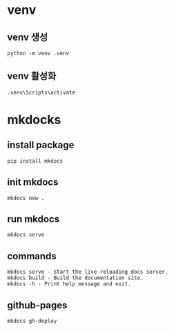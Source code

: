 
# venv

## venv 생성
```
python -m venv .venv
```

## venv 활성화
```
.venv\Scripts\activate
```

# mkdocks

## install package
```
pip install mkdocs
```

## init mkdocs
```
mkdocs new .
```
## run mkdocs
```
mkdocs serve
```

## commands
```
mkdocs serve - Start the live-reloading docs server.
mkdocs build - Build the documentation site.
mkdocs -h - Print help message and exit.
```

## github-pages
```
mkdocs gh-deploy
```
